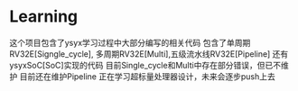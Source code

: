 # Learning
这个项目包含了ysyx学习过程中大部分编写的相关代码
包含了单周期RV32E[Signgle_cycle], 多周期RV32E[Multi],五级流水线RV32E[Pipeline]
还有ysyxSoC[SoC]实现的代码
目前Single_cycle和Multi中存在部分错误，但已不维护
目前还在维护Pipeline
正在学习超标量处理器设计，未来会逐步push上去
